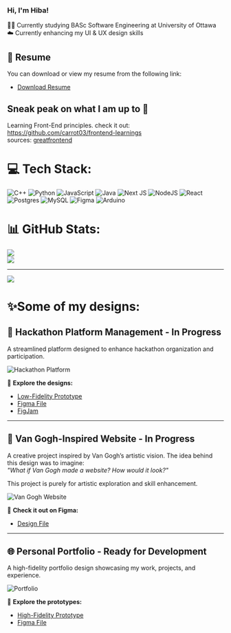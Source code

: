 ### Hi, I'm Hiba!

👩‍💻 Currently studying BASc Software Engineering at University of Ottawa <br/>
☁️ Currently enhancing my UI & UX design skills

## 📄 Resume  
You can download or view my resume from the following link:  
- [Download Resume](https://drive.google.com/file/d/16bVLeLqpWNrhrr43_b0TceSJAmNKiRuB/view?usp=drive_link)

## Sneak peak on what I am up to 🤫
Learning Front-End principles. check it out: https://github.com/carrot03/frontend-learnings  
sources: [greatfrontend](https://www.greatfrontend.com/)

<!-- GitHub stats from https://github.com/anuraghazra/github-readme-stats -->
<!-- GitHub profile ReadMe template from https://gprm.itsvg.in/-->
# 💻 Tech Stack:
![C++](https://img.shields.io/badge/c++-%2300599C.svg?style=for-the-badge&logo=c%2B%2B&logoColor=white) ![Python](https://img.shields.io/badge/python-3670A0?style=for-the-badge&logo=python&logoColor=ffdd54) ![JavaScript](https://img.shields.io/badge/javascript-%23323330.svg?style=for-the-badge&logo=javascript&logoColor=%23F7DF1E) ![Java](https://img.shields.io/badge/java-%23ED8B00.svg?style=for-the-badge&logo=openjdk&logoColor=white) ![Next JS](https://img.shields.io/badge/Next-black?style=for-the-badge&logo=next.js&logoColor=white) ![NodeJS](https://img.shields.io/badge/node.js-6DA55F?style=for-the-badge&logo=node.js&logoColor=white) ![React](https://img.shields.io/badge/react-%2320232a.svg?style=for-the-badge&logo=react&logoColor=%2361DAFB) ![Postgres](https://img.shields.io/badge/postgres-%23316192.svg?style=for-the-badge&logo=postgresql&logoColor=white) ![MySQL](https://img.shields.io/badge/mysql-4479A1.svg?style=for-the-badge&logo=mysql&logoColor=white) ![Figma](https://img.shields.io/badge/figma-%23F24E1E.svg?style=for-the-badge&logo=figma&logoColor=white) ![Arduino](https://img.shields.io/badge/-Arduino-00979D?style=for-the-badge&logo=Arduino&logoColor=white)

# 📊 GitHub Stats:
![](https://github-readme-stats.vercel.app/api?username=carrot03&theme=dracula&hide_border=true&include_all_commits=false&count_private=false)<br/>
![](https://github-readme-stats.vercel.app/api/top-langs/?username=carrot03&theme=dracula&hide_border=true&include_all_commits=false&count_private=false&layout=compact)

---
[![](https://visitcount.itsvg.in/api?id=carrot03&icon=8&color=12)](https://visitcount.itsvg.in)

<!-- Proudly created with GPRM ( https://gprm.itsvg.in ) -->
# ✨Some of my designs:
<!-- figma designs -->
## 🚀 Hackathon Platform Management - In Progress
A streamlined platform designed to enhance hackathon organization and participation. 

![Hackathon Platform](https://github.com/user-attachments/assets/a51d4f29-c86e-45f3-82d7-d7d681c22f2c)  

🔗 **Explore the designs:**  
- [Low-Fidelity Prototype](https://www.figma.com/proto/v4kFhB5BgeRiw9WSIm0y5x/HackrOps?node-id=68-1040&p=f&t=sWxOwaVGrYoBq5yd-1&scaling=contain&content-scaling=fixed&page-id=10%3A2)  
- [Figma File](https://www.figma.com/design/v4kFhB5BgeRiw9WSIm0y5x/HackrOps?node-id=10-2&t=MmD1z68gZ1sGNKgk-1)  
- [FigJam](https://www.figma.com/board/uWU5SQanWgPOgY32m5H2Me/HackrOps?node-id=0-1&t=15QKGDE5htHbGNYw-1)  

---

## 🎨 Van Gogh-Inspired Website - In Progress
A creative project inspired by Van Gogh’s artistic vision. The idea behind this design was to imagine:  
_"What if Van Gogh made a website? How would it look?"_  

This project is purely for artistic exploration and skill enhancement. 

![Van Gogh Website](https://github.com/user-attachments/assets/7dc1dd0a-b205-4088-9456-e3cc3719d940)  

🔗 **Check it out on Figma:**  
- [Design File](https://www.figma.com/design/wnAwQIKMYfGMqO6EE8BWYC/Van-Gogh-site?node-id=0-1&t=GBLXg5nIcwnAP68R-1)  

---

## 🌐 Personal Portfolio - Ready for Development
A high-fidelity portfolio design showcasing my work, projects, and experience.   

![Portfolio](https://github.com/user-attachments/assets/cdc672e8-faa2-4fce-9c10-1dfdde002d7d)  

🔗 **Explore the prototypes:**  
- [High-Fidelity Prototype](https://www.figma.com/proto/Meq3RP447h1CNlC3NikVIn/personal-portfolio?node-id=1-2&p=f&t=eV57Nhi6BL7gctRL-1&scaling=min-zoom&content-scaling=fixed&page-id=0%3A1&starting-point-node-id=1%3A2)  
- [Figma File](https://www.figma.com/design/Meq3RP447h1CNlC3NikVIn/personal-portfolio?node-id=0-1&t=k9Wwv3vTUQQy48iW-1)  



